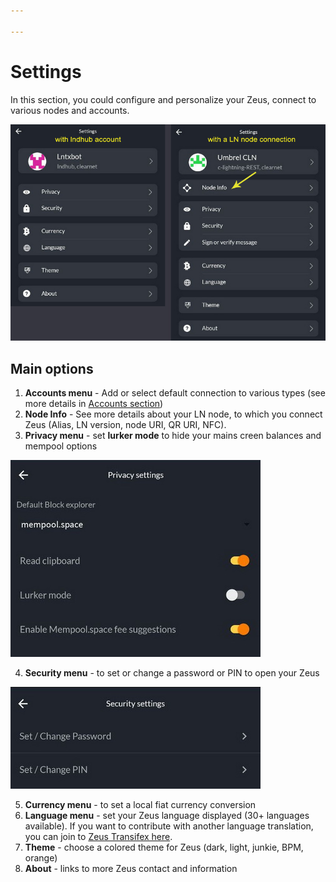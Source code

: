```yaml
---

---
```


# Settings

In this section, you could configure and personalize your Zeus, connect to various nodes and accounts.

![settings-screen](../../../static/img/zeus-settings-2.jpg)

## Main options
1. **Accounts menu** - Add or select default connection to various types (see more details in [Accounts section](accounts.md))
2. **Node Info** - See more details about your LN node, to which you connect Zeus (Alias, LN version, node URI, QR URI, NFC).
3. **Privacy menu** - set **lurker mode** to hide your mains creen balances and mempool options

![privacy-screen](../../../static/img/zeus-privacy.jpg)

4. **Security menu** - to set or change a password or PIN to open your Zeus

![security-screen](../../../static/img/zeus-security.jpg)

5. **Currency menu** - to set a local fiat currency conversion
6. **Language menu** - set your Zeus language displayed (30+ languages available). If you want to contribute with another language translation, you can join to [Zeus Transifex here](https://explore.transifex.com/ZeusLN/zeus/).
7. **Theme** - choose a colored theme for Zeus (dark, light, junkie, BPM, orange)
8. **About** - links to more Zeus contact and information
